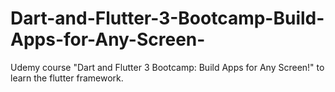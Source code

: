 # Dart-and-Flutter-3-Bootcamp-Build-Apps-for-Any-Screen-
Udemy course "Dart and Flutter 3 Bootcamp: Build Apps for Any Screen!" to learn the flutter framework.
